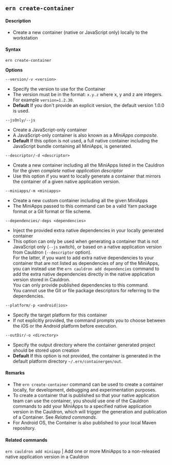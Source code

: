 ## `ern create-container`
#### Description
* Create a new container (native or JavaScript only) locally to the workstation  

#### Syntax
`ern create-container`  

**Options**  

`--version/-v <version>`

* Specify the version to use for the Container  
* The version must be in the format: `x.y.z` where x, y and z are integers. For example `version=1.2.30`.
* **Default**  If you don't provide an explicit version, the default version 1.0.0 is used.  

`--jsOnly/--js`

* Create a JavaScript-only container  
* A JavaScript-only container is also known as a *MiniApps composite*.   
* **Default**  If this option is not used, a full native container including the JavaScript bundle containing all MiniApps, is generated.

`--descriptor/-d <descriptor>`

* Create a new container including all the MiniApps listed in the Cauldron for the given *complete native application descriptor*  
* Use this option if you want to locally generate a container that mirrors the container of a given native application version.  

`--miniapps/-m <miniapps>`

* Create a new custom container including all the given MiniApps  
* The MiniApps passed to this command can be a valid Yarn package format or a Git format or file scheme.  

`--dependencies/-deps <dependencies>`

* Inject the provided extra native dependencies in your locally generated container  
* This option can only be used when generating a container that is not JavaScript only (`--js` switch), or based on a native application version from Cauldron (`--descriptor` option).  
For the latter, if you want to add extra native dependencies to your container that are not listed as dependencies of any of the MiniApps, you can instead use the `ern cauldron add dependencies` command to add the extra native dependencies directly in the native application version stored in Cauldron.  
You can only provide published dependencies to this command.  
You cannot use the Git or file package descriptors for referring to the dependencies.

`--platform/-p <android|ios>`

* Specify the target platform for this container   
* If not explicitly provided, the command prompts you to choose between the iOS or the Android platform before execution.

`--outDir/-o <directory>`

* Specify the output directory where the container generated project should be stored upon creation  
* **Default**  If this option is not provided, the container is generated in the default platform directory `~/.ern/containergen/out`.

#### Remarks
* The `ern create-container` command can be used to create a container locally, for development, debugging and experimentation purposes.  
* To create a container that is published so that your native application team can use the container, you should use one of the Cauldron commands to add your MiniApps to a specified native application version in the Cauldron, which will trigger the generation and publication of a Container. See *Related commands*.  
* For Android OS, the Container is also published to your local Maven repository.  

#### Related commands
 `ern cauldron add miniapp` | Add one or more MiniApps to a non-released native application version in a Cauldron
